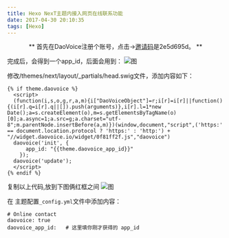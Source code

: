 ```yaml
---
title: Hexo NexT主题内接入网页在线联系功能
date: 2017-04-30 20:10:35
tags: [Hexo]
---
```

<center>

** 首先在DaoVoice注册个账号，点击->[邀请码](#http://dashboard.daovoice.io/get-started?invite_code=0f81ff2f)是2e5d695d。 **
</center>
<!-- more -->

完成后，会得到一个app_id，后面会用到：
![图](/Online-contact/app-id.png)


修改/themes/next/layout/_partials/head.swig文件，添加内容如下：
```
{% if theme.daovoice %}
  <script>
  (function(i,s,o,g,r,a,m){i["DaoVoiceObject"]=r;i[r]=i[r]||function(){(i[r].q=i[r].q||[]).push(arguments)},i[r].l=1*new Date();a=s.createElement(o),m=s.getElementsByTagName(o)[0];a.async=1;a.src=g;a.charset="utf-8";m.parentNode.insertBefore(a,m)})(window,document,"script",('https:' == document.location.protocol ? 'https:' : 'http:') + "//widget.daovoice.io/widget/0f81ff2f.js","daovoice")
  daovoice('init', {
      app_id: "{{theme.daovoice_app_id}}"
    });
  daovoice('update');
  </script>
{% endif %}
```
复制以上代码,放到下图俩红框之间
![图](/Online-contact/weizhi.jpg)

在  主题配置`_config.yml`文件中添加内容：
```
# Online contact
daovoice: true
daovoice_app_id:   # 这里填你刚才获得的 app_id
```